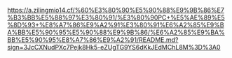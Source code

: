 https://a.zilingmio14.cf/%60%E3%80%90%E5%90%88%E9%9B%86%E7%B3%BB%E5%88%97%E3%80%91/%E3%80%90PC+%E5%AE%89%E5%8D%93+%E8%A7%86%E9%A2%91%E3%80%91%E6%A2%85%E9%BA%BB%E5%90%95%E5%90%88%E9%9B%86/%E6%A2%85%E9%BA%BB%E5%90%95%E8%A7%86%E9%A2%91/README.md?sign=3JcCXNudPXc7Pejk8Hk5-eZUgTG9YS6dKkJEdMChL8M%3D%3A0